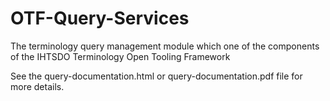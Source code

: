OTF-Query-Services
===================

The terminology query management module which one of the components of the IHTSDO Terminology Open Tooling Framework

See the query-documentation.html or query-documentation.pdf file for more details. 

